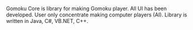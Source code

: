 Gomoku Core is library for making Gomoku player. All UI has been developed. User only concentrate making computer players (AI). Library is written in Java, C#, VB.NET, C++.